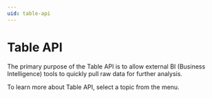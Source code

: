 ```yaml
---
uid: table-api
---
```

# Table API

The primary purpose of the Table API is to allow external BI (Business Intelligence) tools to quickly pull raw data for further analysis.

To learn more about Table API, select a topic from the menu.
